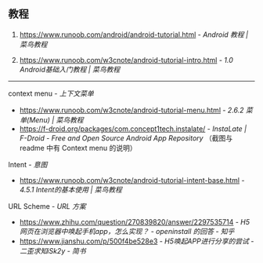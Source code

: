 ## 教程

1. https://www.runoob.com/android/android-tutorial.html - *Android 教程 | 菜鸟教程*

2. https://www.runoob.com/w3cnote/android-tutorial-intro.html - *1.0 Android基础入门教程 | 菜鸟教程*

----

context menu - *上下文菜单*
- https://www.runoob.com/w3cnote/android-tutorial-menu.html - *2.6.2 菜单(Menu) | 菜鸟教程*
- https://f-droid.org/packages/com.concept1tech.instalate/ - *InstaLate | F-Droid - Free and Open Source Android App Repository* （截图与 readme 中有 Context menu 的说明）

Intent - *意图*
- https://www.runoob.com/w3cnote/android-tutorial-intent-base.html - *4.5.1 Intent的基本使用 | 菜鸟教程*

URL Scheme - *URL 方案*
- https://www.zhihu.com/question/270839820/answer/2297535714 - *H5网页在浏览器中唤起手机app，怎么实现？ - openinstall 的回答 - 知乎*
- https://www.jianshu.com/p/500f4be528e3 - *H5唤起APP进行分享的尝试 - 二歪求知iSk2y - 简书*
